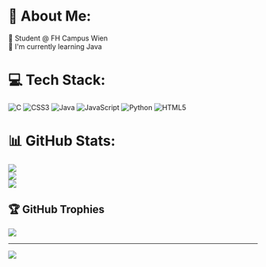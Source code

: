 # 💫 About Me:
🔭 Student @ FH Campus Wien <br>
🌱 I'm currently learning Java



# 💻 Tech Stack:
![C](https://img.shields.io/badge/c-%2300599C.svg?style=for-the-badge&logo=c&logoColor=white) ![CSS3](https://img.shields.io/badge/css3-%231572B6.svg?style=for-the-badge&logo=css3&logoColor=white) ![Java](https://img.shields.io/badge/java-%23ED8B00.svg?style=for-the-badge&logo=java&logoColor=white) ![JavaScript](https://img.shields.io/badge/javascript-%23323330.svg?style=for-the-badge&logo=javascript&logoColor=%23F7DF1E) ![Python](https://img.shields.io/badge/python-3670A0?style=for-the-badge&logo=python&logoColor=ffdd54) ![HTML5](https://img.shields.io/badge/html5-%23E34F26.svg?style=for-the-badge&logo=html5&logoColor=white) 
# 📊 GitHub Stats:
![](https://github-readme-stats.vercel.app/api?username=stellasofia&theme=onedark&hide_border=false&include_all_commits=false&count_private=true)<br/>
![](https://github-readme-streak-stats.herokuapp.com/?user=stellasofia&theme=onedark&hide_border=false)<br/>
![](https://github-readme-stats.vercel.app/api/top-langs/?username=stellasofia&theme=onedark&hide_border=false&include_all_commits=false&count_private=true&layout=compact)

## 🏆 GitHub Trophies
![](https://github-profile-trophy.vercel.app/?username=stellasofia&theme=radical&no-frame=true&no-bg=false&margin-w=4)

---
[![](https://visitcount.itsvg.in/api?id=stellasofia&icon=0&color=6)](https://visitcount.itsvg.in)

